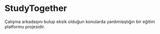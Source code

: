 # StudyTogether

Çalışma arkadaşını bulup eksik olduğun konularda yardımlaştığın bir eğitim platformu projesidir.
